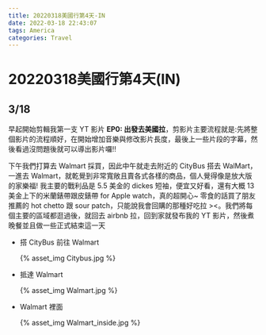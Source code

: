 ```yaml
---
title: 20220318美國行第4天-IN
date: 2022-03-18 22:43:07
tags: America
categories: Travel
---
```

# 20220318美國行第4天(IN)

## 3/18

早起開始剪輯我第一支 YT 影片 **EP0: 出發去美國拉**，剪影片主要流程就是:先將整個影片的流程順好，在開始增加音樂與修改影片長度，最後上一些片段的字幕，然後看過沒問題後就可以導出影片囉!!

下午我們打算去 Walmart 採買，因此中午就走去附近的 CityBus 搭去 WalMart，一進去 Walmart，就乾覺到非常寬敞且賣各式各樣的商品，個人覺得像是放大版的家樂福! 我主要的戰利品是 5.5 美金的 dickes 短袖，便宜又好看，還有大概 13 美金上下的米蘭錶帶跟皮錶帶 for Apple watch，真的超開心~ 零食的話買了朋友推薦的 hot chetto 跟 sour patch，只能說我會回購的那種好吃拉 ><。我們將每個主要的區域都逛過後，就回去 airbnb 拉，回到家就發布我的 YT 影片，然後煮晚餐並且做一些正式結束這一天 

- 搭 CityBus 前往 Walmart

    {% asset_img Citybus.jpg %}

- 抵達 Walmart
    
    {% asset_img Walmart.jpg %}

- Walmart 裡面
    
    {% asset_img Walmart_inside.jpg %}
